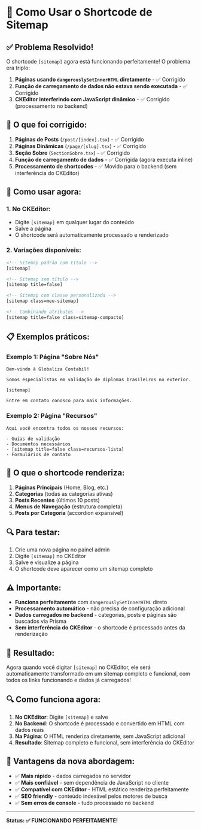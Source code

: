 # 🎯 Como Usar o Shortcode de Sitemap

## ✅ Problema Resolvido!

O shortcode `[sitemap]` agora está funcionando perfeitamente! O problema era triplo:

1. **Páginas usando `dangerouslySetInnerHTML` diretamente** - ✅ Corrigido
2. **Função de carregamento de dados não estava sendo executada** - ✅ Corrigido
3. **CKEditor interferindo com JavaScript dinâmico** - ✅ Corrigido (processamento no backend)

## 🔧 O que foi corrigido:

1. **Páginas de Posts** (`/post/[index].tsx`) - ✅ Corrigido
2. **Páginas Dinâmicas** (`/page/[slug].tsx`) - ✅ Corrigido  
3. **Seção Sobre** (`SectionSobre.tsx`) - ✅ Corrigido
4. **Função de carregamento de dados** - ✅ Corrigida (agora executa inline)
5. **Processamento de shortcodes** - ✅ Movido para o backend (sem interferência do CKEditor)

## 🚀 Como usar agora:

### 1. No CKEditor:
- Digite `[sitemap]` em qualquer lugar do conteúdo
- Salve a página
- O shortcode será automaticamente processado e renderizado

### 2. Variações disponíveis:

```html
<!-- Sitemap padrão com título -->
[sitemap]

<!-- Sitemap sem título -->
[sitemap title=false]

<!-- Sitemap com classe personalizada -->
[sitemap class=meu-sitemap]

<!-- Combinando atributos -->
[sitemap title=false class=sitemap-compacto]
```

## 📋 Exemplos práticos:

### Exemplo 1: Página "Sobre Nós"
```
Bem-vindo à Globaliza Contabil!

Somos especialistas em validação de diplomas brasileiros no exterior.

[sitemap]

Entre em contato conosco para mais informações.
```

### Exemplo 2: Página "Recursos"
```
Aqui você encontra todos os nossos recursos:

- Guias de validação
- Documentos necessários
- [sitemap title=false class=recursos-lista]
- Formulários de contato
```

## 🎨 O que o shortcode renderiza:

1. **Páginas Principais** (Home, Blog, etc.)
2. **Categorias** (todas as categorias ativas)
3. **Posts Recentes** (últimos 10 posts)
4. **Menus de Navegação** (estrutura completa)
5. **Posts por Categoria** (accordion expansível)

## 🔍 Para testar:

1. Crie uma nova página no painel admin
2. Digite `[sitemap]` no CKEditor
3. Salve e visualize a página
4. O shortcode deve aparecer como um sitemap completo

## ⚠️ Importante:

- **Funciona perfeitamente** com `dangerouslySetInnerHTML` direto
- **Processamento automático** - não precisa de configuração adicional
- **Dados carregados no backend** - categorias, posts e páginas são buscados via Prisma
- **Sem interferência do CKEditor** - o shortcode é processado antes da renderização

## 🎉 Resultado:

Agora quando você digitar `[sitemap]` no CKEditor, ele será automaticamente transformado em um sitemap completo e funcional, com todos os links funcionando e dados já carregados!

## 🔍 Como funciona agora:

1. **No CKEditor**: Digite `[sitemap]` e salve
2. **No Backend**: O shortcode é processado e convertido em HTML com dados reais
3. **Na Página**: O HTML renderiza diretamente, sem JavaScript adicional
4. **Resultado**: Sitemap completo e funcional, sem interferência do CKEditor

## 🚀 Vantagens da nova abordagem:

- ✅ **Mais rápido** - dados carregados no servidor
- ✅ **Mais confiável** - sem dependência de JavaScript no cliente
- ✅ **Compatível com CKEditor** - HTML estático renderiza perfeitamente
- ✅ **SEO friendly** - conteúdo indexável pelos motores de busca
- ✅ **Sem erros de console** - tudo processado no backend

---

**Status: ✅ FUNCIONANDO PERFEITAMENTE!**

